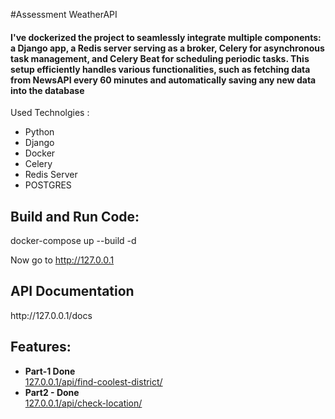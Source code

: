 #Assessment WeatherAPI

<h4>
I've dockerized the project to seamlessly integrate multiple components: a Django app, a Redis server serving as a broker, Celery for asynchronous task management, and Celery Beat for scheduling periodic tasks. This setup efficiently handles various functionalities, such as fetching data from NewsAPI every 60 minutes and automatically saving any new data into the database
</h4>


Used Technolgies :
</h2>
<ul>
<li>Python</li>
<li>Django</li>
<li>Docker</li>
<li>Celery</li>
<li>Redis Server</li>
<li>POSTGRES</li>
</ul>

<h2>Build and Run Code:</h2>
<p>
docker-compose up --build -d
</p>
Now go to <a href="http://127.0.0.1">http://127.0.0.1</a> 

<h2>API Documentation</h2>
<p>
http://127.0.0.1/docs
</p>

<h2>
Features:
</h2>
<ul>
<li><b>Part-1 Done </b>
<br>
<u>127.0.0.1/api/find-coolest-district/</u><br>
</li>
<li>
<b>Part2 - Done </b>
<br>
<u>127.0.0.1/api/check-location/</u><br>

</ul>
